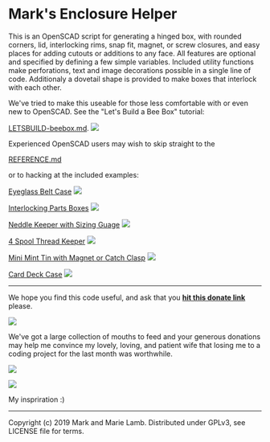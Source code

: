 # Mark's Enclosure Helper 

This is an OpenSCAD script for generating a hinged box, with rounded
corners, lid, interlocking rims, snap fit, magnet, or screw closures,
and easy places for adding cutouts or additions to any face. All
features are optional and specified by defining a few simple
variables. Included utility functions make perforations, text and
image decorations possible in a single line of code. Additionaly a
dovetail shape is provided to make boxes that interlock with each
other.


We've tried to make this useable for those less comfortable with or even
new to OpenSCAD. See the "Let's Build a Bee Box" tutorial: 

[LETSBUILD-beebox.md](LETSBUILD-beebox.md).
![](example-beebox/example-beebox-1.jpg)

Experienced OpenSCAD users may wish to skip straight to the

[REFERENCE.md](REFERENCE.md) 

or to hacking at the included examples:

[Eyeglass Belt Case](example-eyeglass-beltcase/)
![](example-eyeglass-beltcase/example-gcase-2.jpg)

[Interlocking Parts Boxes](example-partbox/)
![](example-partbox/example-partbox-outgang.jpg)

[Neddle Keeper with Sizing Guage](example-needlekeeper/)
![](example-needlekeeper/example-needlekeeper-outopen.jpg)

[4 Spool Thread Keeper](example-threadkeeper/)
![](example-threadkeeper/example-threadkeeper-1.jpg)

[Mini Mint Tin with Magnet or Catch Clasp](example-minitin/)
![](example-minitin/example-minitin-group.jpg)

[Card Deck Case](example-cardcase/)
![](example-cardcase/example-cardcase-open.jpg)


------------------------------

We hope you find this code useful, and ask that you **[hit this donate
link](https://www.paypal.com/cgi-bin/webscr?cmd=_s-xclick&hosted_button_id=J3AY8SM43A2DA&source=url)**
please.

![](docpix/ourdogs.jpg)

We've got a large collection of mouths to feed and your generous
donations may help me convince my lovely, loving, and patient wife
that losing me to a coding project for the last month was
worthwhile. 

![](docpix/protopile.jpg)


![](docpix/marie.jpg)

My inspriration :)



-------------------------------
   Copyright (c) 2019 Mark and Marie Lamb. Distributed under GPLv3, see LICENSE file for terms.




